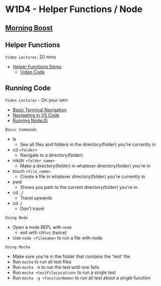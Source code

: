 # W1D4 - Helper Functions / Node

## [Morning Boost]

## Helper Functions

`Video Lectures`: 20 mins

- [Helper Functions Demo]
  - [Video Code](./code-it-out/helperFunction.js)

## Running Code

`Video Lectures` - On your own

- [Basic Terminal Navigation]
- [Navigating in VS Code]
- [Running NodeJS]

`Basic Commands`

- ls
  - See all files and folders in the directory(folder) you're currently in
- cd `<folder>`
  - Navigate to a directory(folder)
- mkdir `<folder_name>`
  - Make a directory(folder) in whatever directory(folder) you're in
- touch `<file_name>`
  - Create a file in whatever directory(folder) you're currently in
- pwd
  - Shows you path to the current directory(folder) you're in
- cd ../
  - Travel upwards
- cd ./
  - Don't travel

`Using Node`

- Open a node REPL with `node`
  - exit with ctrl+c (twice)
- Use `node <filename>` to run a file with node

`Using Mocha`

- Make sure you're in the folder that contains the 'test' file
- Run `mocha` to run all test files
- Run `mocha -b` to run the test until one fails
- Run `mocha <testFileLocation>` to run a single test
- Run `mocha -g <functionName>` to run all test about a single function

[Morning Boost]: https://open.appacademy.io/learn/js-py---jul-2022-cohort-1-online/week-1---intro-to-javascript/thursday-morning-boost
[Helper Functions Demo]: https://open.appacademy.io/learn/js-py---jul-2022-cohort-1-online/week-1---intro-to-javascript/helper-functions-demo
[Basic Terminal Navigation]: https://open.appacademy.io/learn/js-py---jul-2022-cohort-1-online/week-2---intro-to-javascript/basic-terminal-navigation
[Navigating in VS Code]: https://open.appacademy.io/learn/js-py---jul-2022-cohort-1-online/week-2---intro-to-javascript/navigating-in-vs-code
[Running NodeJS]: https://open.appacademy.io/learn/js-py---jul-2022-cohort-1-online/week-2---intro-to-javascript/running-nodejs
